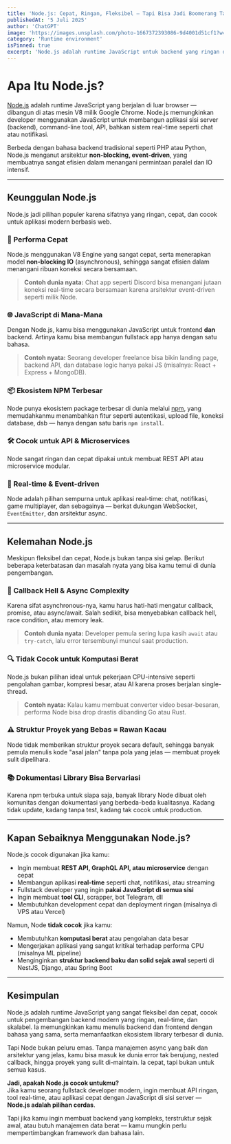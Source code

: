 ```yaml
---
title: 'Node.js: Cepat, Ringan, Fleksibel — Tapi Bisa Jadi Boomerang Tanpa Struktur'
publishedAt: '5 Juli 2025'
author: 'ChatGPT'
image: 'https://images.unsplash.com/photo-1667372393086-9d4001d51cf1?w=600&auto=format&fit=crop&q=60&ixlib=rb-4.1.0&ixid=M3wxMjA3fDB8MHxzZWFyY2h8Mnx8amF2YXNjcmlwdHxlbnwwfHwwfHx8MA%3D%3D'
category: 'Runtime environment'
isPinned: true
excerpt: 'Node.js adalah runtime JavaScript untuk backend yang ringan dan cepat. Sangat cocok untuk membangun API, aplikasi real-time, dan tool modern — tapi rawan chaos tanpa struktur yang jelas.'
---
```


# Apa Itu Node.js?

[Node.js](https://nodejs.org) adalah runtime JavaScript yang berjalan di luar browser — dibangun di atas mesin V8 milik Google Chrome. Node.js memungkinkan developer menggunakan JavaScript untuk membangun aplikasi sisi server (backend), command-line tool, API, bahkan sistem real-time seperti chat atau notifikasi.

Berbeda dengan bahasa backend tradisional seperti PHP atau Python, Node.js menganut arsitektur **non-blocking, event-driven**, yang membuatnya sangat efisien dalam menangani permintaan paralel dan IO intensif.

---

## Keunggulan Node.js

Node.js jadi pilihan populer karena sifatnya yang ringan, cepat, dan cocok untuk aplikasi modern berbasis web.

### 🚀 Performa Cepat

Node.js menggunakan V8 Engine yang sangat cepat, serta menerapkan model **non-blocking IO** (asynchronous), sehingga sangat efisien dalam menangani ribuan koneksi secara bersamaan.

> **Contoh dunia nyata:** Chat app seperti Discord bisa menangani jutaan koneksi real-time secara bersamaan karena arsitektur event-driven seperti milik Node.

### 🌐 JavaScript di Mana-Mana

Dengan Node.js, kamu bisa menggunakan JavaScript untuk frontend **dan** backend. Artinya kamu bisa membangun fullstack app hanya dengan satu bahasa.

> **Contoh nyata:** Seorang developer freelance bisa bikin landing page, backend API, dan database logic hanya pakai JS (misalnya: React + Express + MongoDB).

### 📦 Ekosistem NPM Terbesar

Node punya ekosistem package terbesar di dunia melalui [npm](https://npmjs.com), yang memudahkanmu menambahkan fitur seperti autentikasi, upload file, koneksi database, dsb — hanya dengan satu baris `npm install`.

### 🛠️ Cocok untuk API & Microservices

Node sangat ringan dan cepat dipakai untuk membuat REST API atau microservice modular.

### 📡 Real-time & Event-driven

Node adalah pilihan sempurna untuk aplikasi real-time: chat, notifikasi, game multiplayer, dan sebagainya — berkat dukungan WebSocket, `EventEmitter`, dan arsitektur async.

---

## Kelemahan Node.js

Meskipun fleksibel dan cepat, Node.js bukan tanpa sisi gelap. Berikut beberapa keterbatasan dan masalah nyata yang bisa kamu temui di dunia pengembangan.

### 🧱 Callback Hell & Async Complexity

Karena sifat asynchronous-nya, kamu harus hati-hati mengatur callback, promise, atau async/await. Salah sedikit, bisa menyebabkan callback hell, race condition, atau memory leak.

> **Contoh dunia nyata:** Developer pemula sering lupa kasih `await` atau `try-catch`, lalu error tersembunyi muncul saat production.

### 🔍 Tidak Cocok untuk Komputasi Berat

Node.js bukan pilihan ideal untuk pekerjaan CPU-intensive seperti pengolahan gambar, kompresi besar, atau AI karena proses berjalan single-thread.

> **Contoh nyata:** Kalau kamu membuat converter video besar-besaran, performa Node bisa drop drastis dibanding Go atau Rust.

### ⚠️ Struktur Proyek yang Bebas = Rawan Kacau

Node tidak memberikan struktur proyek secara default, sehingga banyak pemula menulis kode "asal jalan" tanpa pola yang jelas — membuat proyek sulit dipelihara.

### 📚 Dokumentasi Library Bisa Bervariasi

Karena npm terbuka untuk siapa saja, banyak library Node dibuat oleh komunitas dengan dokumentasi yang berbeda-beda kualitasnya. Kadang tidak update, kadang tanpa test, kadang tak cocok untuk production.

---

## Kapan Sebaiknya Menggunakan Node.js?

Node.js cocok digunakan jika kamu:

- Ingin membuat **REST API, GraphQL API, atau microservice** dengan cepat
- Membangun aplikasi **real-time** seperti chat, notifikasi, atau streaming
- Fullstack developer yang ingin **pakai JavaScript di semua sisi**
- Ingin membuat **tool CLI**, scrapper, bot Telegram, dll
- Membutuhkan development cepat dan deployment ringan (misalnya di VPS atau Vercel)

Namun, Node **tidak cocok** jika kamu:

- Membutuhkan **komputasi berat** atau pengolahan data besar
- Mengerjakan aplikasi yang sangat kritikal terhadap performa CPU (misalnya ML pipeline)
- Menginginkan **struktur backend baku dan solid sejak awal** seperti di NestJS, Django, atau Spring Boot

---

## Kesimpulan

Node.js adalah runtime JavaScript yang sangat fleksibel dan cepat, cocok untuk pengembangan backend modern yang ringan, real-time, dan skalabel. Ia memungkinkan kamu menulis backend dan frontend dengan bahasa yang sama, serta memanfaatkan ekosistem library terbesar di dunia.

Tapi Node bukan peluru emas. Tanpa manajemen async yang baik dan arsitektur yang jelas, kamu bisa masuk ke dunia error tak berujung, nested callback, hingga proyek yang sulit di-maintain. Ia cepat, tapi bukan untuk semua kasus.

**Jadi, apakah Node.js cocok untukmu?**  
Jika kamu seorang fullstack developer modern, ingin membuat API ringan, tool real-time, atau aplikasi cepat dengan JavaScript di sisi server — **Node.js adalah pilihan cerdas**.

Tapi jika kamu ingin membuat backend yang kompleks, terstruktur sejak awal, atau butuh manajemen data berat — kamu mungkin perlu mempertimbangkan framework dan bahasa lain.
